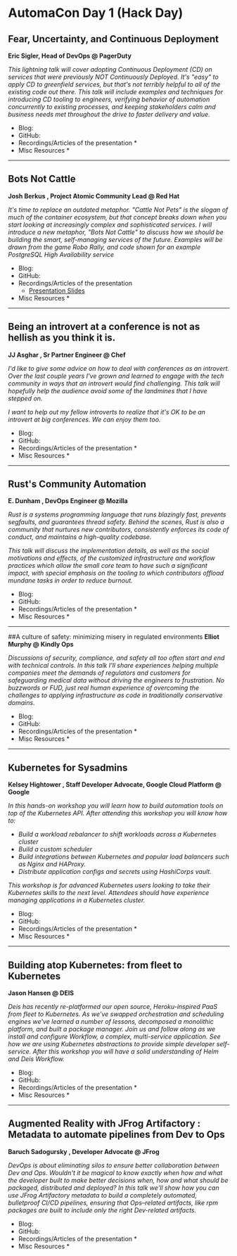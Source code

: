 # AutomaCon Day 1 (Hack Day)

## Fear, Uncertainty, and Continuous Deployment
**Eric Sigler, Head of DevOps @ PagerDuty**

*This lightning talk will cover adopting Continuous Deployment (CD) on services that were previously NOT Continuously Deployed. It's "easy" to apply CD to greenfield services, but that's not terribly helpful to all of the existing code out there. This talk will include examples and techniques for introducing CD tooling to engineers, verifying behavior of automation concurrently to existing processes, and keeping stakeholders calm and business needs met throughout the drive to faster delivery and value.*

* Blog:
* GitHub:
* Recordings/Articles of the presentation
  *  
* Misc Resources
  * 
---

## Bots Not Cattle
**Josh Berkus , Project Atomic Community Lead @ Red Hat**

*It's time to replace an outdated metaphor. "Cattle Not Pets" is the slogan of much of the container ecosystem, but that concept breaks down when you start looking at increasingly complex and sophisticated services. I will introduce a new metaphor, "Bots Not Cattle" to discuss how we should be building the smart, self-managing services of the future. Examples will be drawn from the game Robo Rally, and code shown for an example PostgreSQL High Availability service*

* Blog:
* GitHub:
* Recordings/Articles of the presentation
  *  [Presentation Slides](http://jberkus.github.io/pdf_presos/bots_not_cattle_automacon.pdf)
* Misc Resources
  * 
---

## Being an introvert at a conference is not as hellish as you think it is.
**JJ Asghar , Sr Partner Engineer @ Chef**

*I'd like to give some advice on how to deal with conferences as an introvert. Over the last couple years I've grown and learned to engage with the tech community in ways that an introvert would find challenging. This talk will hopefully help the audience avoid some of the landmines that I have stepped on.*

*I want to help out my fellow introverts to realize that it's OK to be an introvert at big conferences. We can enjoy them too.*

* Blog:
* GitHub:
* Recordings/Articles of the presentation
  *  
* Misc Resources
  * 
---

## Rust's Community Automation
**E. Dunham , DevOps Engineer @ Mozilla**

*Rust is a systems programming language that runs blazingly fast, prevents segfaults, and guarantees thread safety. Behind the scenes, Rust is also a community that nurtures new contributors, consistently enforces its code of conduct, and maintains a high-quality codebase.*

*This talk will discuss the implementation details, as well as the social motivations and effects, of the customized infrastructure and workflow practices which allow the small core team to have such a significant impact, with special emphasis on the tooling to which contributors offload mundane tasks in order to reduce burnout.*

* Blog:
* GitHub:
* Recordings/Articles of the presentation
  *  
* Misc Resources
  * 
---

##A culture of safety: minimizing misery in regulated environments
**Elliot Murphy @ Kindly Ops**

*Discussions of security, compliance, and safety all too often start and end with technical controls. In this talk I'll share experiences helping multiple companies meet the demands of regulators and customers for safeguarding medical data without driving the engineers to frustration. No buzzwords or FUD, just real human experience of overcoming the challenges to applying infrastructure as code in traditionally conservative domains.*

* Blog:
* GitHub:
* Recordings/Articles of the presentation
  *  
* Misc Resources
  * 
---

## Kubernetes for Sysadmins
**Kelsey Hightower , Staff Developer Advocate, Google Cloud Platform @ Google**

*In this hands-on workshop you will learn how to build automation tools on top of the Kubernetes API. After attending this workshop you will know how to:*

* *Build a workload rebalancer to shift workloads across a Kubernetes cluster*
* *Build a custom scheduler*
* *Build integrations between Kubernetes and popular load balancers such as Nginx and HAProxy.*
* *Distribute application configs and secrets using HashiCorps vault.*

*This workshop is for advanced Kubernetes users looking to take their Kubernetes skills to the next level. Attendees should have experience managing applications in a Kubernetes cluster.*

* Blog:
* GitHub:
* Recordings/Articles of the presentation
  *  
* Misc Resources
  * 
---

## Building atop Kubernetes: from fleet to Kubernetes
**Jason Hansen @ DEIS**

*Deis has recently re-platformed our open source, Heroku-inspired PaaS from fleet to Kubernetes. As we've swapped orchestration and scheduling engines we've learned a number of lessons, decomposed a monolithic platform, and built a package manager. Join us and follow along as we install and configure Workflow, a complex, multi-service application. See how we are using Kubernetes abstractions to provide simple developer self-service. After this workshop you will have a solid understanding of Helm and Deis Workflow.*

* Blog:
* GitHub:
* Recordings/Articles of the presentation
  *  
* Misc Resources
  * 
---

## Augmented Reality with JFrog Artifactory : Metadata to automate pipelines from Dev to Ops
**Baruch Sadogursky , Developer Advocate @ JFrog**

*DevOps is about eliminating silos to ensure better collaboration between Dev and Ops. Wouldn't it be magical to know exactly when how and what the developer built to make better decisions when, how and what should be packaged, distributed and deployed? In this talk we'll show how you can use JFrog Artifactory metadata to build a completely automated, bulletproof CI/CD pipelines, ensuring that Ops–related artifacts, like rpm packages are built to include only the right Dev-related artifacts.*

* Blog:
* GitHub:
* Recordings/Articles of the presentation
  *  
* Misc Resources
  * 
